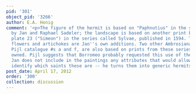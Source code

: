 ```yaml
---
pid: '301'
object_pid: '3266'
author: E.A. Honig
comment: '<p>The figure of the hermit is based on "Paphnutius" in the series "Solitudo"
  by Jan and Raphael Sadeler; the landscape is based on another print by Sadeler,
  plate 23 ("Simeon") in the series called Sylvae, published in 1594. The foreground
  flowers and artichokes are Jan''s own additions. Two other Ambrosiana paintings,
  Pijl catalogue #s a and f, are also based on prints from these series, which Borromeo
  owned. Pijl suggests that Borromeo probably requested this use of the prints, although
  Jan does not include in the paintings any attributes that would allow beholder to
  identify which saints these are -- he turns them into generic hermits.</p>'
post_date: April 17, 2012
order: '300'
collection: discussion
---
```

